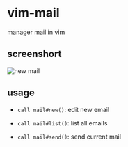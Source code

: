 # vim-mail

manager mail in vim

## screenshort

![new mail](https://user-images.githubusercontent.com/13142418/30249663-25e67180-9673-11e7-857b-755ca1aa689a.png)

## usage

- `call mail#new()`: edit new email

- `call mail#list()`: list all emails

- `call mail#send()`: send current mail
